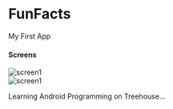 # FunFacts
<p>My First App</p>
<h4>Screens</h4>
<img src="https://app.box.com/s/d81b40q3pjiihg9h7ubyhtfpzdo1l74h" title="screen1" alt="screen1"/>
<br/>
<img src="https://app.box.com/s/wzwvjhl8or0i4e154e6ii2yy389sbd8s" title="screen1" alt="screen1"/>
<br/>
<p>Learning Android Programming on Treehouse...</p>


